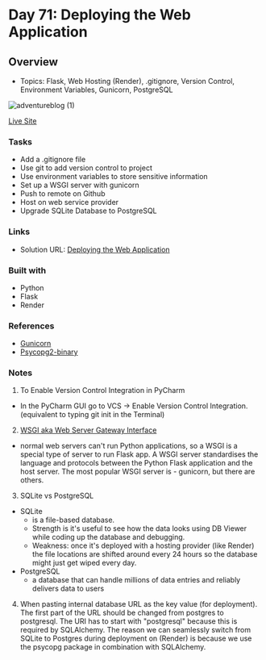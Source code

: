 # Day 71: Deploying the Web Application

## Overview

- Topics: Flask, Web Hosting (Render), .gitignore, Version Control, Environment Variables, Gunicorn, PostgreSQL

![adventureblog (1)](https://github.com/Mikerniker/100_Days_of_Python/assets/63586831/10ca571d-dded-4cf4-8602-041de06ac73b)

[Live Site](https://my-adventure-blog.onrender.com/)

### Tasks

- Add a .gitignore file 
- Use git to add version control to project
- Use environment variables to store sensitive information
- Set up a WSGI server with gunicorn
- Push to remote on Github
- Host on web service provider
- Upgrade SQLite Database to PostgreSQL


### Links

- Solution URL: [Deploying the Web Application](https://github.com/Mikerniker/100_Days_of_Python/tree/main/Day71)

### Built with

- Python
- Flask
- Render

### References
- [Gunicorn](https://gunicorn.org/)
- [Psycopg2-binary](https://pypi.org/project/psycopg2-binary/)


### Notes
1. To Enable Version Control Integration in PyCharm
- In the PyCharm GUI go to VCS -> Enable Version Control Integration. (equivalent to typing git init in the Terminal)
2. [WSGI aka Web Server Gateway Interface](https://www.python.org/dev/peps/pep-3333/) 
- normal web servers can't run Python applications, so a WSGI is a special type of server to run Flask app. A WSGI server standardises the language and protocols between the Python Flask application and the host server. The most popular WSGI server is - gunicorn, but there are others.
3.  SQLite vs PostgreSQL
- SQLite
  - is a file-based database.
  - Strength is it's useful to see how the data looks using DB Viewer while coding up the database and debugging. 
  - Weakness: once it's deployed with a hosting provider (like Render) the file locations are shifted around every 24 hours so the database might just get wiped every day.
- PostgreSQL
  - a database that can handle millions of data entries and reliably delivers data to users

4. When pasting internal database URL as the key value (for deployment). The first part of the URL should be changed from postgres to postgresql. The URI has to start with "postgresql" because this is required by SQLAlchemy. The reason we can seamlessly switch from SQLite to Postgres during deployment on (Render) is because we use the psycopg package in combination with SQLAlchemy.

